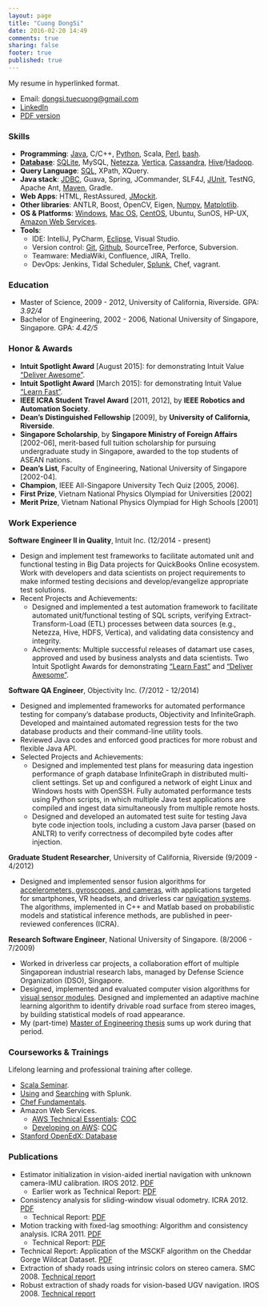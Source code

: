 ```yaml
---
layout: page
title: "Cuong DongSi"
date: 2016-02-20 14:49
comments: true
sharing: false
footer: true
published: true
---
```


My resume in hyperlinked format.

* Email: dongsi.tuecuong@gmail.com
* [LinkedIn](https://www.linkedin.com/in/cuong-dong-si-479b326)
* [PDF version](/download/Resume.pdf)

<!--
Checklist:

1. Update PDF resume.
2. Enable Publications section?
3. Compare Skills section vs Blog categories.
-->

### Skills

<!--
TODO: Javascript
-->
* **Programming**: 
  [Java](/blog/categories/java/), 
  C/C++, 
  [Python](/blog/categories/python/), 
  Scala,
  [Perl](/blog/categories/perl/),
  [bash](/blog/categories/bash/).
* [**Database**](/blog/categories/database/): 
  [SQLite](/blog/categories/sqlite/), 
  MySQL, 
  [Netezza](/blog/categories/netezza/),
  [Vertica](/blog/categories/vertica/), 
  [Cassandra](/blog/categories/cassandra/),
  [Hive](/blog/categories/hive/)/[Hadoop](/blog/categories/hadoop/).
* **Query Language**: 
  [SQL](/blog/categories/sql/), 
  XPath, 
  XQuery.
* **Java stack**: 
  [JDBC](/blog/categories/jdbc/), 
  Guava, Spring, 
  JCommander, SLF4J, 
  [JUnit](/blog/categories/junit/), TestNG,
  Apache Ant, 
  [Maven](/blog/categories/maven/), Gradle.
* **Web Apps**: 
  HTML, RestAssured, [JMockit](/blog/categories/jmockit/).
* **Other libraries**: 
  ANTLR, Boost, OpenCV, Eigen, 
  [Numpy](/blog/categories/numpy/), 
  [Matplotlib](/blog/categories/matplotlib/).
* **OS & Platforms**: 
  [Windows](/blog/categories/windows/), 
  [Mac OS](/blog/categories/macosx/), 
  [CentOS](/blog/categories/centos/),
  Ubuntu, SunOS, HP-UX,
  [Amazon Web Services](/blog/categories/aws/).
* **Tools**:
  * IDE:
    IntelliJ, PyCharm,
    [Eclipse](/blog/categories/eclipse/), 
    Visual Studio.
  * Version control:
    [Git](/blog/categories/git/), 
    [Github](https://github.com/tdongsi), 
    SourceTree, 
    Perforce, Subversion.
  * Teamware:
    MediaWiki, Confluence, JIRA, Trello.
  * DevOps:
    Jenkins, Tidal Scheduler, 
    [Splunk](/download/training/COC_Searching_Splunk.pdf), 
    Chef, vagrant.

### Education

* Master of Science, 2009 - 2012, University of California, Riverside. GPA: *3.92/4*
* Bachelor of Engineering, 2002 - 2006, National University of Singapore, Singapore. GPA: *4.42/5*

### Honor & Awards

* **Intuit Spotlight Award** [August 2015]: for demonstrating Intuit Value [“Deliver Awesome”](/download/awards/2015_Deliver_Awesome.pdf).
* **Intuit Spotlight Award** [March 2015]: for demonstrating Intuit Value [“Learn Fast”](/download/awards/2015_Learn_Fast.pdf).
* **IEEE ICRA Student Travel Award** [2011, 2012], by **IEEE Robotics and Automation Society**.
* **Dean’s Distinguished Fellowship** [2009], by **University of California, Riverside**.
* **Singapore Scholarship**, by **Singapore Ministry of Foreign Affairs** [2002-06], merit-based full tuition scholarship for pursuing undergraduate study in Singapore, awarded to the top students of ASEAN nations.
* **Dean’s List**, Faculty of Engineering, National University of Singapore [2002-04].
* **Champion**, IEEE All-Singapore University Tech Quiz [2005, 2006].
* **First Prize**, Vietnam National Physics Olympiad for Universities [2002]
* **Merit Prize**, Vietnam National Physics Olympiad for High Schools [2001]

### Work Experience

**Software Engineer II in Quality**, Intuit Inc. (12/2014 - present) 

* Design and implement test frameworks to facilitate automated unit and functional testing in Big Data projects for QuickBooks Online ecosystem. 
  Work with developers and data scientists on project requirements to make informed testing decisions and develop/evangelize appropriate test solutions.
* Recent Projects and Achievements:
  * Designed and implemented a test automation framework to facilitate automated unit/functional testing of SQL scripts, verifying Extract-Transform-Load (ETL) processes between data sources (e.g., Netezza, Hive, HDFS, Vertica), and validating data consistency and integrity.
  * Achievements: Multiple successful releases of datamart use cases, approved and used by business analysts and data scientists. Two Intuit Spotlight Awards for demonstrating [“Learn Fast”](/download/awards/2015_Learn_Fast.pdf) and [“Deliver Awesome”](/download/awards/2015_Deliver_Awesome.pdf).

<!--
*Recent Projects and Achievements*:

* Designed and implemented test plans for QuickBooks Online ecosystem’s Data Mart project,
 verifying business analytics requirements and functionalities implemented and validated.
* Implemented a test automation framework to facilitate automated testing of SQL scripts, verifying Extract-Transform-Load (ETL) processes between data sources (e.g., Netezza, Hive, HDFS, Vertica), and validating data consistency and integrity.
* Achievements: Three successful releases of Data Mart with different analytic use cases, approved
  and used by business analysts and data scientists. Two Intuit Spotlight Awards for demonstrating Intuit’s Operating Values “Learn Fast” and “Deliver Awesome”.
-->
  
**Software QA Engineer**, Objectivity Inc. (7/2012 - 12/2014)

* Designed and implemented frameworks for automated performance testing for company’s database products, Objectivity and InfiniteGraph. Developed and maintained automated regression tests for the two database products and their command-line utility tools.
* Reviewed Java codes and enforced good practices for more robust and flexible Java API.
* Selected Projects and Achievements:
    * Designed and implemented test plans for measuring data ingestion performance of graph database
      InfiniteGraph in distributed multi-client settings. Set up and configured a network of eight Linux and Windows hosts with OpenSSH. Fully automated performance tests using Python scripts, in which multiple Java test applications are compiled and ingest data simultaneously from multiple remote hosts.
    * Designed and developed an automated test suite for testing Java byte code injection tools, including a custom Java parser (based on ANLTR) to verify correctness of decompiled byte codes after injection.

<!--
*Selected Projects and Achievements*:

* Designed and implemented test plans for measuring data ingestion performance of graph
  database InfiniteGraph in distributed multi-client settings. Set up and configured a network of eight Linux and Windows hosts with OpenSSH. Fully automated performance tests using Python scripts, in which multiple Java test applications are compiled and ingest data simultaneously from multiple remote hosts.
* Designed and developed an automated test suite for testing Java byte code injection tools, including a custom Java parser (based on ANLTR) to verify correctness of decompiled byte codes after injection.
* Developed generic-based JUnit tests for database-backed Java collection classes, based on Guava library. 5000+ JUnit tests effectively added into nightly test suite within a month.
* Developed functional tests for Talend data connectors that convert data from MySQL and Cassandra databases to Objectivity databases.
* Developed performance tests for Objectivity/DB with different network configurations and use cases to check for performance regressions. Automated generating performance reports from raw performance logs using Python.
-->

**Graduate Student Researcher**, University of California, Riverside (9/2009 - 4/2012) 

* Designed and implemented sensor fusion algorithms for [accelerometers, gyroscopes, and cameras](/resume/mycar_2012.jpg), with applications targeted for smartphones, VR headsets, and driverless car [navigation systems](/resume/mycarb_2012.jpg). 
  The algorithms, implemented in C++ and Matlab based on probabilistic models and statistical inference methods, are published in peer-reviewed conferences (ICRA).

**Research Software Engineer**, National University of Singapore. (8/2006 - 7/2009)

* Worked in driverless car projects, a collaboration effort of multiple Singaporean industrial research labs, managed by Defense Science Organization (DSO), Singapore.
* Designed, implemented and evaluated computer vision algorithms for [visual sensor modules](/resume/calibration_2007.jpg). 
  Designed and implemented an adaptive machine learning algorithm to identify drivable road surface from stereo images, by building statistical models of road appearance.
* My (part-time) [Master of Engineering thesis](/download/pubs/MEng.pdf) sums up work during that period.

### Courseworks & Trainings

Lifelong learning and professional training after college.

* [Scala Seminar](/download/training/COC_Scala_Seminar.pdf).
* [Using](/download/training/COC_Using_Splunk.pdf) and [Searching](/download/training/COC_Searching_Splunk.pdf) with Splunk.
* [Chef Fundamentals](/download/training/COC_Chef.pdf).
* Amazon Web Services.
  * [AWS Technical Essentials](https://aws.amazon.com/training/course-descriptions/essentials/): [COC](/download/training/COC_AWS_Essentials.pdf)
  * [Developing on AWS](https://aws.amazon.com/training/course-descriptions/developing/): [COC](/download/training/COC_Developing_on_AWS.pdf)
* [Stanford OpenEdX: Database](/download/training/2014_Database_cert.pdf)

### Publications

* Estimator initialization in vision-aided inertial navigation with unknown camera-IMU calibration. IROS 2012. [PDF](/download/pubs/DongSi2012IROS.pdf)
  * Earlier work as Technical Report: [PDF](/download/pubs/2011_VIO_Init_TR.pdf)
* Consistency analysis for sliding-window visual odometry. ICRA 2012. [PDF](/download/pubs/DongSi2012ICRA.pdf)
  * Technical Report: [PDF](/download/pubs/ICRA12_TR.pdf)
* Motion tracking with fixed-lag smoothing: Algorithm and consistency analysis. ICRA 2011. [PDF](/download/pubs/DongSi2011ICRA.pdf)
  * Technical Report: [PDF](/download/pubs/ICRA11_TR.pdf)
* Technical Report: Application of the MSCKF algorithm on the Cheddar Gorge Wildcat Dataset. [PDF](/download/pubs/2010_MSCKF_Cheddar_Gorge.pdf)
* Extraction of shady roads using intrinsic colors on stereo camera. SMC 2008. [Technical report](/download/pubs/MEng.pdf)
* Robust extraction of shady roads for vision-based UGV navigation. IROS 2008. [Technical report](/download/pubs/MEng.pdf)
